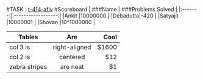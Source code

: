 
#TASK : [t-414-aflv](https://algo.is/t-414-aflv-competitive-programming-course-2016/ "Introductory Course")
#Scoreboard
| ###Name | ###Problems Solved |
|:-------:|:------------------:|
|Ankit    |10000000            |
|Debadutta|-420                |
|Satyajit |10000001            |
|Shovan   |10^1000000          |



| Tables        | Are           | Cool  |
| ------------- |:-------------:| -----:|
| col 3 is      | right-aligned | $1600 |
| col 2 is      | centered      |   $12 |
| zebra stripes | are neat      |    $1 |
